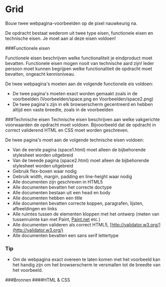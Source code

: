 # Grid
Bouw twee webpagina-voorbeelden op de pixel nauwkeurig na.

De opdracht bestaat wederom uit twee type eisen, functionele eisen en technische eisen. Je moet aan al deze eisen voldoen!

###Functionele eisen

Functionele eisen beschrijven welke functionaliteit je eindproduct moet bevatten. Functionele eisen mogen nooit van technische aard zijn! Ieder persoon moet kunnen begrijpen welke functionaliteit de opdracht moet bevatten, ongeacht kennisniveau.

De twee webpagina's moeten aan de volgende functionele eis voldoen:

* De twee pagina's moeten exact worden gemaakt zoals in de voorbeelden (Voorbeelden/space.png en Voorbeelden/space2.png)
* De twee pagina's zijn in elk browserscherm gecentreerd en hebben altijd een vaste breedte, zoals in de voorbeelden

###Technische eisen
Technische eisen beschrijven aan welke vakgerichte voorwaarden de opdracht moet voldoen. Bijvoorbeeld dat de opdracht in correct validerend HTML en CSS moet worden geschreven. 

De twee pagina's moet aan de volgende technische eisen voldoen:
* Van de eerste pagina (space1.html) moet alleen de bijbehorende stylesheet worden uitgebreid
* Van de tweede pagina (space2.html) moet alleen de bijbehorende stylesheet worden uitgebreid
* Gebruik flex-boxen waar nodig
* Gebruik width, margin, padding en line-height waar nodig
* Alle documenten zijn geschreven in HTML5
* Alle documenten bevatten het correcte doctype 
* Alle documenten bestaan uit een head en body
* Alle documenten hebben een title
* Alle documenten bevatten correcte koppen, paragrafen, lijsten, afbeeldingen en links
* Alle ruimtes tussen de elementen kloppen met het ontwerp (meten van tussenruimte kan met Paint,  [Paint.net](http://www.getpaint.net/index.html)  etc.)
* Alle documenten valideren als correct HTML5, [http://validator.w3.org/](http://validator.w3.org/)
* Alle documenten bevatten een sans serif lettertype

### Tip
* Om de webpagina exact overeen te laten komen met het voorbeeld kan het handig zijn om het browserscherm te versmallen tot de breedte van het voorbeeld.

###Bronnen
####HTML & CSS


